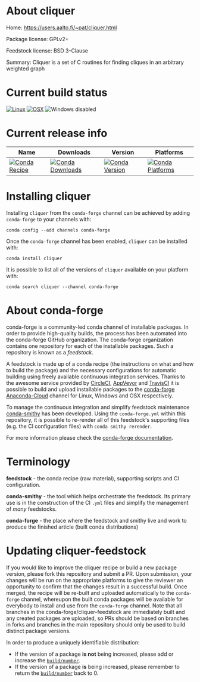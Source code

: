 About cliquer
=============

Home: https://users.aalto.fi/~pat/cliquer.html

Package license: GPLv2+

Feedstock license: BSD 3-Clause

Summary: Cliquer is a set of C routines for finding cliques in an arbitrary weighted graph



Current build status
====================

[![Linux](https://img.shields.io/circleci/project/github/conda-forge/cliquer-feedstock/master.svg?label=Linux)](https://circleci.com/gh/conda-forge/cliquer-feedstock)
[![OSX](https://img.shields.io/travis/conda-forge/cliquer-feedstock/master.svg?label=macOS)](https://travis-ci.org/conda-forge/cliquer-feedstock)
![Windows disabled](https://img.shields.io/badge/Windows-disabled-lightgrey.svg)

Current release info
====================

| Name | Downloads | Version | Platforms |
| --- | --- | --- | --- |
| [![Conda Recipe](https://img.shields.io/badge/recipe-cliquer-green.svg)](https://anaconda.org/conda-forge/cliquer) | [![Conda Downloads](https://img.shields.io/conda/dn/conda-forge/cliquer.svg)](https://anaconda.org/conda-forge/cliquer) | [![Conda Version](https://img.shields.io/conda/vn/conda-forge/cliquer.svg)](https://anaconda.org/conda-forge/cliquer) | [![Conda Platforms](https://img.shields.io/conda/pn/conda-forge/cliquer.svg)](https://anaconda.org/conda-forge/cliquer) |

Installing cliquer
==================

Installing `cliquer` from the `conda-forge` channel can be achieved by adding `conda-forge` to your channels with:

```
conda config --add channels conda-forge
```

Once the `conda-forge` channel has been enabled, `cliquer` can be installed with:

```
conda install cliquer
```

It is possible to list all of the versions of `cliquer` available on your platform with:

```
conda search cliquer --channel conda-forge
```


About conda-forge
=================

conda-forge is a community-led conda channel of installable packages.
In order to provide high-quality builds, the process has been automated into the
conda-forge GitHub organization. The conda-forge organization contains one repository
for each of the installable packages. Such a repository is known as a *feedstock*.

A feedstock is made up of a conda recipe (the instructions on what and how to build
the package) and the necessary configurations for automatic building using freely
available continuous integration services. Thanks to the awesome service provided by
[CircleCI](https://circleci.com/), [AppVeyor](https://www.appveyor.com/)
and [TravisCI](https://travis-ci.org/) it is possible to build and upload installable
packages to the [conda-forge](https://anaconda.org/conda-forge)
[Anaconda-Cloud](https://anaconda.org/) channel for Linux, Windows and OSX respectively.

To manage the continuous integration and simplify feedstock maintenance
[conda-smithy](https://github.com/conda-forge/conda-smithy) has been developed.
Using the ``conda-forge.yml`` within this repository, it is possible to re-render all of
this feedstock's supporting files (e.g. the CI configuration files) with ``conda smithy rerender``.

For more information please check the [conda-forge documentation](https://conda-forge.org/docs/).

Terminology
===========

**feedstock** - the conda recipe (raw material), supporting scripts and CI configuration.

**conda-smithy** - the tool which helps orchestrate the feedstock.
                   Its primary use is in the construction of the CI ``.yml`` files
                   and simplify the management of *many* feedstocks.

**conda-forge** - the place where the feedstock and smithy live and work to
                  produce the finished article (built conda distributions)


Updating cliquer-feedstock
==========================

If you would like to improve the cliquer recipe or build a new
package version, please fork this repository and submit a PR. Upon submission,
your changes will be run on the appropriate platforms to give the reviewer an
opportunity to confirm that the changes result in a successful build. Once
merged, the recipe will be re-built and uploaded automatically to the
`conda-forge` channel, whereupon the built conda packages will be available for
everybody to install and use from the `conda-forge` channel.
Note that all branches in the conda-forge/cliquer-feedstock are
immediately built and any created packages are uploaded, so PRs should be based
on branches in forks and branches in the main repository should only be used to
build distinct package versions.

In order to produce a uniquely identifiable distribution:
 * If the version of a package **is not** being increased, please add or increase
   the [``build/number``](https://conda.io/docs/user-guide/tasks/build-packages/define-metadata.html#build-number-and-string).
 * If the version of a package **is** being increased, please remember to return
   the [``build/number``](https://conda.io/docs/user-guide/tasks/build-packages/define-metadata.html#build-number-and-string)
   back to 0.
